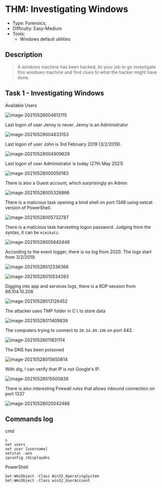 # THM: Investigating Windows

- Type: Forensics, 
- Difficulty: Easy-Medium
- Tools:
  - Windows default utilities

## Description

> A windows machine has been hacked, its your job to go investigate this  windows machine and find clues to what the hacker might have done.

## Task 1 - Investigating Windows

Available Users 

![image-20210528004612115](_resources/image-20210528004612115.png)

Last logon of user Jenny is never. Jenny is an Administrator

![image-20210528004833153](_resources/image-20210528004833153.png)

Last logon of user John is 3rd February 2019 (3/2/2019).

![image-20210528004909629](_resources/image-20210528004909629.png)

Last logon of user Administrator is today (27th May 2021)

![image-20210528005050183](_resources/image-20210528005050183.png)

There is also a Guest account, which surprisingly an Admin

![image-20210528005326866](_resources/image-20210528005326866.png)

There is a malicious task opening a bind shell on port 1348 using netcat version of PowerShell.

![image-20210528005732787](_resources/image-20210528005732787.png)

There is a malicious task harvesting logon password. Judging from the syntax, it can be `mimikatz`.

![image-20210528005642446](_resources/image-20210528005642446.png)

According to the event logger, there is no log from 2020. The logs start from 3/2/2019.

![image-20210528012336368](_resources/image-20210528012336368.png)

![image-20210528010534393](_resources/image-20210528010534393.png)

Digging into app and services logs, there is a RDP session from 88.104.10.206

![image-20210528013126452](_resources/image-20210528013126452.png)

The attacker uses TMP folder in C:\ to store data

![image-20210528011409839](_resources/image-20210528011409839.png)

The computers trying to connect to `20.54.89.106` on port 443.

![image-20210528011831114](_resources/image-20210528011831114.png)

The DNS has been poisoned

![image-20210528015650814](_resources/image-20210528015650814.png)

With dig, I can verify that IP is not Google's IP.

![image-20210528015500826](_resources/image-20210528015500826.png)

There is also interesting Firewall rules that allows inbound connection on port 1337

![image-20210528020042488](_resources/image-20210528020042488.png)

## Commands log

cmd

```
s
net users
net user [username]
netstat -ano
ipconfig /displaydns
```



PowerShell

```
Get-WmiObject -Class Win32_OperatingSystem
Get-WmiObject -Class win32_UserAccount
```

